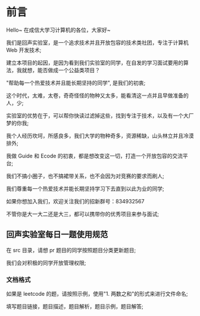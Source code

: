 # 前言

Hello~ 在成信大学习计算机的各位，大家好~

我们是回声实验室，是一个追求技术并且开放包容的技术类社团，专注于计算机 Web 开发技术;

建立本项目的起因，是因为看到我们实验室的同学，在自发的学习面试要用的算法，我就想，能否做成一个公益类项目？

"帮助每一个热爱技术并且能长期坚持的同学", 是我们的初衷;

这个时代，太难，太卷，奇奇怪怪的物种又太多，能看清这一点并且早做准备的人，少;

实验室的优势在于，可以帮你快读过滤掉这些，找到专注于技术，以及有一个大厂梦的你我;

我个人经历坎坷，所感良多，我们大学的物种奇多，资源稀缺，山头林立并且冷漠排外;

我做 Guide 和 Ecode 的初衷，都是想改变这一切，打造一个开放包容的交流平台;

我们不搞小圈子，也不搞裙带关系，也不会因为对竞赛的要求而刷人;

我们尊重每一个热爱技术并能长期坚持学习下去直到以此为业的同学;

如果你想加入我们，欢迎关注我们的招新群号：834932567

不管你是大一大二还是大三，都可以携带你的优秀项目来参与面试;

## 回声实验室每日一题使用规范

在 src 目录，请想 pr 题目的同学按照题目分类更新题目;

我们会对积极的同学开放管理权限;

### 文档格式

如果是 leetcode 的题，请按照示例，使用"1. 两数之和"的形式来进行文件命名; 

填写题目链接，题目描述，题目解析，题目示例，题目解答;